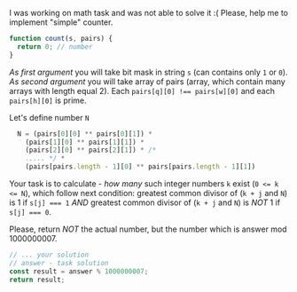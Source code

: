 I was working on math task and was not able to solve it :(
Please, help me to implement "simple" counter.

```js
function count(s, pairs) {
  return 0; // number
}
```

_As first argument_ you will take bit mask in string `s` (can contains only `1` or `0`).
_As second argument_ you will take array of pairs (array, which contain many arrays with length equal 2). Each `pairs[q][0] !== pairs[w][0]` and each `pairs[h][0]` is prime.

Let's define number `N`

```js
  N = (pairs[0][0] ** pairs[0][1]) *
    (pairs[1][0] ** pairs[1][1]) *
    (pairs[2][0] ** pairs[2][1]) * /*
    ..... */ *
    (pairs[pairs.length - 1][0] ** pairs[pairs.length - 1][1])
```

Your task is to calculate - _how many_ such integer numbers `k` exist (`0 <= k <= N`), which follow next condition: greatest common divisor of (`k + j` and `N`) is 1 if `s[j] === 1` _AND_ greatest common divisor of (`k + j` and `N`) is _NOT_ 1 if `s[j] === 0`.

Please, return _NOT_ the actual number, but the number which is answer mod 1000000007.

```js
// ... your solution
// answer - task solution
const result = answer % 1000000007;
return result;
```

